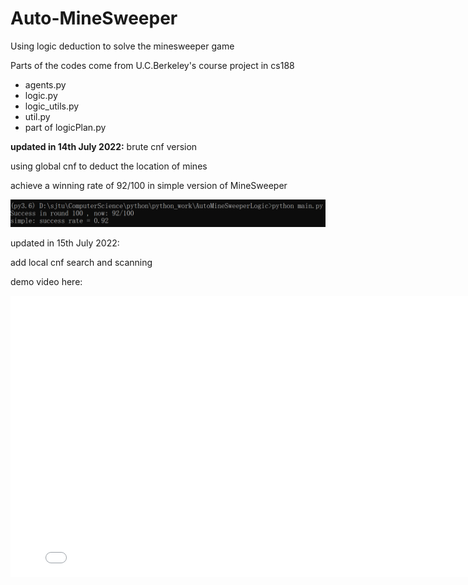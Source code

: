 # Auto-MineSweeper
Using logic deduction to solve the minesweeper game

Parts of the codes come from U.C.Berkeley's course project in cs188
* agents.py
* logic.py
* logic_utils.py
* util.py
* part of logicPlan.py

**updated in 14th July 2022:**
brute cnf version

using global cnf to deduct the location of mines

achieve a winning rate of 92/100 in simple version of MineSweeper

![avatar](./image/simple_in_brute_cnf.png)



updated in 15th July 2022:  

add local cnf search and scanning

demo video here:

<iframe 
    width="800" 
    height="450" 
    src="./video/demo.mp4"
    frameborder="0" 
    allowfullscreen>
</iframe>
